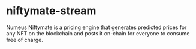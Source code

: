 # niftymate-stream
Numeus Niftymate is a pricing engine that generates predicted prices for any NFT on the blockchain and posts it on-chain for everyone to consume free of charge.
